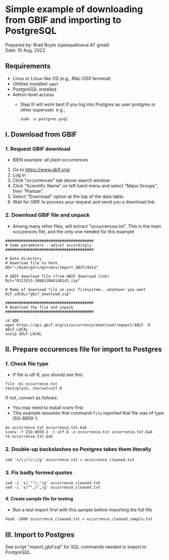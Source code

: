 # Simple example of downloading from GBIF and importing to PostgreSQL
Prepared by: Brad Boyle (ojalaquellueva AT gmail)  
Date: 10 Aug. 2022

## Requirements
* Linux or Linux-like OS (e.g., Mac OSX terminal)
* Utilities installed: `wget`
* PostgreSQL installed
* Admin-level access
   * Step III will work best if you log into Postgres as user postgres or other superuser. e.g.,

      ```
      sudo -u postgres psql
      ```

## I. Download from GBIF

### 1. Request GBIF download
* BIEN example: all plant occurrences

1. Go to https://www.gbif.org/
2. Log in
3. Click "occurrences" tab above search window.
4. Click "Scientific Name" on left hand menu and select "Major Groups", then "Plantae".
5. Select "Download" option at the top of the data table.
6. Wait for GBIF to process your request and send you a download link.

### 2. Download GBIF file and unpack
* Among many other files, will extract "occurrences.txt". This is the main occurences file, and the only one needed for this example

```
#######################################
# Some parameters - adjust accordingly
#######################################

# Data directory
# Download file to here
DD="~/bien/gnrs/gnrsmss/import_GBIF/data"

# GBIF download file (from GBIF download link)
DLF="0113553-200613084148143.zip"

# Name of download file on your filesystem...whatever you want
DLF_LOCAL="gbif_download.zip"

#######################################
# Download the file and unpack
#######################################

cd $DD
wget https://api.gbif.org/v1/occurrence/download/request/$DLF -O $DLF_LOCAL
unzip $DLF_LOCAL
```

## II. Prepare occurences file for import to Postgres

### 1. Check file type 
* If file is utf-8, you should see this:

```
file -bi occurrence.txt
text/plain; charset=utf-8
```

If not, convert as follows:
* You may need to install iconv first
* This example assumes that command `file` reported that file was of type ISO-8859-1.

```
mv occurrence.txt occurrence.txt.bak
iconv -f ISO-8859-1 -t utf-8 -o occurrence.txt occurrence.txt.bak
rm occurrence.txt.bak
```

### 2. Double-up backslashes so Postgres takes them literally

```
sed 's/\\/\\\\/g' occurrence.txt > occurrence_cleaned.txt
```

### 3. Fix badly formed quotes

```
sed -i 's/,""/,"/g' occurrence_cleaned.txt
sed -i 's/"",/",/g' occurrence_cleaned.txt

```

#### 4. Create sample file for testing
* Run a test import first with this sample before importing the full file

```
head -1000 occurrence_cleaned.txt > occurrence_cleaned_sample.txt
```

## III. Import to Postgres

See script "import_gbif.sql" for SQL commands needed to import to PostgreSQL.

